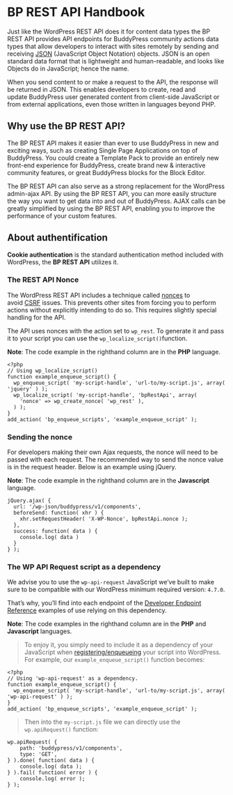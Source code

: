 # BP REST API Handbook

Just like the WordPress REST API does it for content data types the BP REST API provides API endpoints for BuddyPress community actions data types that allow developers to interact with sites remotely by sending and receiving [JSON](https://en.wikipedia.org/wiki/JSON) (JavaScript Object Notation) objects. JSON is an open standard data format that is lightweight and human-readable, and looks like Objects do in JavaScript; hence the name.

When you send content to or make a request to the API, the response will be returned in JSON. This enables developers to create, read and update BuddyPress user generated content from client-side JavaScript or from external applications, even those written in languages beyond PHP.

## Why use the BP REST API?

The BP REST API makes it easier than ever to use BuddyPress in new and exciting ways, such as creating Single Page Applications on top of BuddyPress. You could create a Template Pack to provide an entirely new front-end experience for BuddyPress, create brand new & interactive community features, or great BuddyPress blocks for the Block Editor.

The BP REST API can also serve as a strong replacement for the WordPress admin-ajax API. By using the BP REST API, you can more easily structure the way you want to get data into and out of BuddyPress. AJAX calls can be greatly simplified by using the BP REST API, enabling you to improve the performance of your custom features.

## About authentification

**Cookie authentication** is the standard authentication method included with WordPress, the **BP REST API** utilizes it.

### The REST API Nonce

The WordPress REST API includes a technique called [nonces](https://developer.wordpress.org/apis/security/nonces/) to avoid [CSRF](http://en.wikipedia.org/wiki/Cross-site_request_forgery) issues. This prevents other sites from forcing you to perform actions without explicitly intending to do so. This requires slightly special handling for the API.

The API uses nonces with the action set to `wp_rest`. To generate it and pass it to your script you can use the `wp_localize_script()`function.

<aside class="notice">
<strong>Note</strong>: The code example in the righthand column are in the <strong>PHP</strong> language. 
</aside>

```
<?php
// Using wp_localize_script()
function example_enqueue_script() {
  wp_enqueue_script( 'my-script-handle', 'url-to/my-script.js', array( 'jquery' ) );
  wp_localize_script( 'my-script-handle', 'bpRestApi', array(
    'nonce' => wp_create_nonce( 'wp_rest' ),
  ) );
}
add_action( 'bp_enqueue_scripts', 'example_enqueue_script' );
```

### Sending the nonce

For developers making their own Ajax requests, the nonce will need to be passed with each request. The recommended way to send the nonce value is in the request header. Below is an example using jQuery.

<aside class="notice">
<strong>Note</strong>: The code example in the righthand column are in the <strong>Javascript</strong> language. 
</aside>

```
jQuery.ajax( {
  url: '/wp-json/buddypress/v1/components',
  beforeSend: function( xhr ) {
    xhr.setRequestHeader( 'X-WP-Nonce', bpRestApi.nonce );
  },
  success: function( data ) {
    console.log( data )
  }
} );
```

### The WP API Request script as a dependency

We advise you to use the `wp-api-request` JavaScript we’ve built to make sure to be compatible with our WordPress minimum required version: `4.7.0`.

That’s why, you’ll find into each endpoint of the [Developer Endpoint Reference](#developer-endpoint-reference) examples of use relying on this dependency.

<aside class="notice">
<strong>Note</strong>: The code examples in the righthand column are in the <strong>PHP</strong> and <strong>Javascript</strong> languages. 
</aside>

> To enjoy it, you simply need to include it as a dependency of your JavaScript when [registering/enqueueing](https://developer.wordpress.org/plugins/javascript/enqueuing/) your script into WordPress. For example, our `example_enqueue_script()` function becomes:

```
<?php
// Using 'wp-api-request' as a dependency.
function example_enqueue_script() {
  wp_enqueue_script( 'my-script-handle', 'url-to/my-script.js', array( 'wp-api-request' ) );
}
add_action( 'bp_enqueue_scripts', 'example_enqueue_script' );
```

> Then into the `my-script.js` file we can directly use the `wp.apiRequest()` function:

```
wp.apiRequest( {
	path: 'buddypress/v1/components',
	type: 'GET',
} ).done( function( data ) {
	console.log( data );
} ).fail( function( error ) {
	console.log( error );
} );
```
